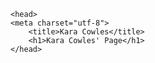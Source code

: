 <HTML>
    
    <head>
    <meta charset="utf-8">
        <title>Kara Cowles</title>
        <h1>Kara Cowles' Page</h1>
    </head>
</html>
